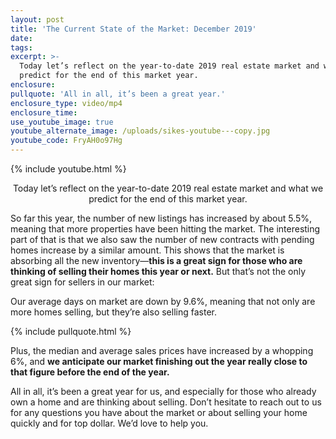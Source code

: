 ```yaml
---
layout: post
title: 'The Current State of the Market: December 2019'
date:
tags:
excerpt: >-
  Today let’s reflect on the year-to-date 2019 real estate market and what we
  predict for the end of this market year.
enclosure:
pullquote: 'All in all, it’s been a great year.'
enclosure_type: video/mp4
enclosure_time:
use_youtube_image: true
youtube_alternate_image: /uploads/sikes-youtube---copy.jpg
youtube_code: FryAH0o97Hg
---
```


{% include youtube.html %}<center>Today let’s reflect on the year-to-date 2019 real estate market and what we predict for the end of this market year.</center>

So far this year, the number of new listings has increased by about 5.5%, meaning that more properties have been hitting the market. The interesting part of that is that we also saw the number of new contracts with pending homes increase by a similar amount. This shows that the market is absorbing all the new inventory—**this is a great sign for those who are thinking of selling their homes this year or next.** But that’s not the only great sign for sellers in our market:

Our average days on market are down by 9.6%, meaning that not only are more homes selling, but they’re also selling faster.

{% include pullquote.html %}

Plus, the median and average sales prices have increased by a whopping 6%, and **we anticipate our market finishing out the year really close to that figure before the end of the year.**

All in all, it’s been a great year for us, and especially for those who already own a home and are thinking about selling. Don’t hesitate to reach out to us for any questions you have about the market or about selling your home quickly and for top dollar. We’d love to help you.